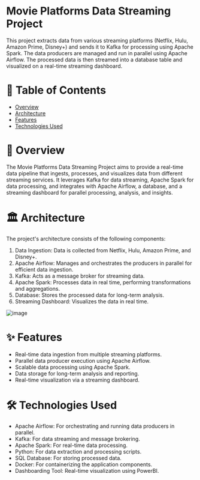# Movie Platforms Data Streaming Project

This project extracts data from various streaming platforms (Netflix, Hulu, Amazon Prime, Disney+) and sends it to Kafka for processing using Apache Spark. The data producers are managed and run in parallel using Apache Airflow. The processed data is then streamed into a database table and visualized on a real-time streaming dashboard.

# 📑 Table of Contents

+ <u> Overview </u>
+ <u> Architecture </u>
+ <u> Features </u>
+ <u> Technologies Used </u>

# 📝 Overview

The Movie Platforms Data Streaming Project aims to provide a real-time data pipeline that ingests, processes, and visualizes data from different streaming services. It leverages Kafka for data streaming, Apache Spark for data processing, and integrates with Apache Airflow, a database, and a streaming dashboard for parallel processing, analysis, and insights.

# 🏛️ Architecture

The project's architecture consists of the following components:

1. Data Ingestion: Data is collected from Netflix, Hulu, Amazon Prime, and Disney+.
2. Apache Airflow: Manages and orchestrates the producers in parallel for efficient data ingestion.
3. Kafka: Acts as a message broker for streaming data.
4. Apache Spark: Processes data in real time, performing transformations and aggregations.
5. Database: Stores the processed data for long-term analysis.
6. Streaming Dashboard: Visualizes the data in real time.
   
![image](https://github.com/user-attachments/assets/b8a39757-9c97-49a9-a30d-45942777ef56)

# ✨ Features

* Real-time data ingestion from multiple streaming platforms.
* Parallel data producer execution using Apache Airflow.
* Scalable data processing using Apache Spark.
* Data storage for long-term analysis and reporting.
* Real-time visualization via a streaming dashboard.
  
# 🛠️ Technologies Used

+ Apache Airflow: For orchestrating and running data producers in parallel.
+ Kafka: For data streaming and message brokering.
+ Apache Spark: For real-time data processing.
+ Python: For data extraction and processing scripts.
+ SQL Database: For storing processed data.
+ Docker: For containerizing the application components.
+ Dashboarding Tool: Real-time visualization using PowerBI.



